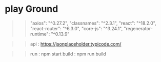 # play Ground

> > "axios": "^0.27.2",
> > "classnames": "^2.3.1",
> > "react": "^18.2.0",
> > "react-router": "^6.3.0",
> > "core-js": "^3.24.1",
> > "regenerator-runtime": "^0.13.9"

> > api : https://jsonplaceholder.typicode.com/

> > run : npm start
> > build : npm run build
